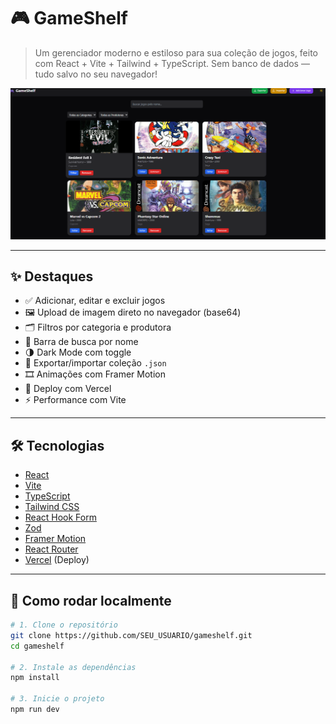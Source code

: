# 🎮 GameShelf

> Um gerenciador moderno e estiloso para sua coleção de jogos, feito com React + Vite + Tailwind + TypeScript. Sem banco de dados — tudo salvo no seu navegador!

![Capa do projeto](./public/appScreen.png) <!-- Substitua por um print do projeto -->

---

## ✨ Destaques

- ✅ Adicionar, editar e excluir jogos
- 🖼️ Upload de imagem direto no navegador (base64)
- 🗂️ Filtros por categoria e produtora
- 🔎 Barra de busca por nome
- 🌗 Dark Mode com toggle
- 💾 Exportar/importar coleção `.json`
- 🎞️ Animações com Framer Motion
- 🚀 Deploy com Vercel
- ⚡️ Performance com Vite

---

## 🛠 Tecnologias

- [React](https://reactjs.org/)
- [Vite](https://vitejs.dev/)
- [TypeScript](https://www.typescriptlang.org/)
- [Tailwind CSS](https://tailwindcss.com/)
- [React Hook Form](https://react-hook-form.com/)
- [Zod](https://zod.dev/)
- [Framer Motion](https://www.framer.com/motion/)
- [React Router](https://reactrouter.com/)
- [Vercel](https://vercel.com/) (Deploy)

---

## 🚀 Como rodar localmente

```bash
# 1. Clone o repositório
git clone https://github.com/SEU_USUARIO/gameshelf.git
cd gameshelf

# 2. Instale as dependências
npm install

# 3. Inicie o projeto
npm run dev
